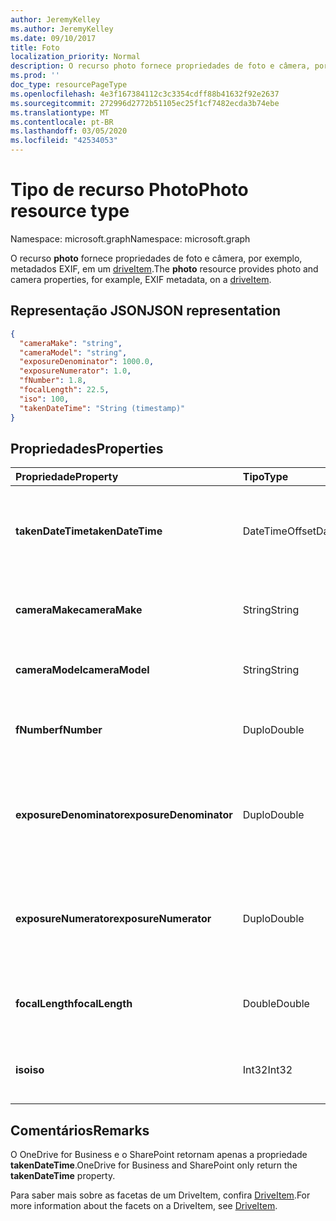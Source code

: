 ```yaml
---
author: JeremyKelley
ms.author: JeremyKelley
ms.date: 09/10/2017
title: Foto
localization_priority: Normal
description: O recurso photo fornece propriedades de foto e câmera, por exemplo, metadados EXIF, em um driveItem.
ms.prod: ''
doc_type: resourcePageType
ms.openlocfilehash: 4e3f167384112c3c3354cdff88b41632f92e2637
ms.sourcegitcommit: 272996d2772b51105ec25f1cf7482ecda3b74ebe
ms.translationtype: MT
ms.contentlocale: pt-BR
ms.lasthandoff: 03/05/2020
ms.locfileid: "42534053"
---
```

# <a name="photo-resource-type"></a><span data-ttu-id="d3cef-103">Tipo de recurso Photo</span><span class="sxs-lookup"><span data-stu-id="d3cef-103">Photo resource type</span></span>

<span data-ttu-id="d3cef-104">Namespace: microsoft.graph</span><span class="sxs-lookup"><span data-stu-id="d3cef-104">Namespace: microsoft.graph</span></span>

<span data-ttu-id="d3cef-105">O recurso **photo** fornece propriedades de foto e câmera, por exemplo, metadados EXIF, em um [driveItem](driveitem.md).</span><span class="sxs-lookup"><span data-stu-id="d3cef-105">The **photo** resource provides photo and camera properties, for example, EXIF metadata, on a [driveItem](driveitem.md).</span></span>

## <a name="json-representation"></a><span data-ttu-id="d3cef-106">Representação JSON</span><span class="sxs-lookup"><span data-stu-id="d3cef-106">JSON representation</span></span>

<!-- {
  "blockType": "resource",
  "optionalProperties": [  ],
  "@odata.type": "microsoft.graph.photo"
}-->

```json
{
  "cameraMake": "string",
  "cameraModel": "string",
  "exposureDenominator": 1000.0,
  "exposureNumerator": 1.0,
  "fNumber": 1.8,
  "focalLength": 22.5,
  "iso": 100,
  "takenDateTime": "String (timestamp)"
}
```

## <a name="properties"></a><span data-ttu-id="d3cef-107">Propriedades</span><span class="sxs-lookup"><span data-stu-id="d3cef-107">Properties</span></span>

| <span data-ttu-id="d3cef-108">Propriedade</span><span class="sxs-lookup"><span data-stu-id="d3cef-108">Property</span></span>                | <span data-ttu-id="d3cef-109">Tipo</span><span class="sxs-lookup"><span data-stu-id="d3cef-109">Type</span></span>           | <span data-ttu-id="d3cef-110">Descrição</span><span class="sxs-lookup"><span data-stu-id="d3cef-110">Description</span></span>
|:------------------------|:---------------|:----------------------------------
| <span data-ttu-id="d3cef-111">**takenDateTime**</span><span class="sxs-lookup"><span data-stu-id="d3cef-111">**takenDateTime**</span></span>       | <span data-ttu-id="d3cef-112">DateTimeOffset</span><span class="sxs-lookup"><span data-stu-id="d3cef-112">DateTimeOffset</span></span> | <span data-ttu-id="d3cef-p101">Representa a data e a hora em que a foto foi tirada. Somente leitura.</span><span class="sxs-lookup"><span data-stu-id="d3cef-p101">Represents the date and time the photo was taken. Read-only.</span></span>
| <span data-ttu-id="d3cef-115">**cameraMake**</span><span class="sxs-lookup"><span data-stu-id="d3cef-115">**cameraMake**</span></span>          | <span data-ttu-id="d3cef-116">String</span><span class="sxs-lookup"><span data-stu-id="d3cef-116">String</span></span>         | <span data-ttu-id="d3cef-p102">Fabricante da câmera. Somente leitura.</span><span class="sxs-lookup"><span data-stu-id="d3cef-p102">Camera manufacturer. Read-only.</span></span>
| <span data-ttu-id="d3cef-119">**cameraModel**</span><span class="sxs-lookup"><span data-stu-id="d3cef-119">**cameraModel**</span></span>         | <span data-ttu-id="d3cef-120">String</span><span class="sxs-lookup"><span data-stu-id="d3cef-120">String</span></span>         | <span data-ttu-id="d3cef-p103">Modelo da câmera. Somente leitura.</span><span class="sxs-lookup"><span data-stu-id="d3cef-p103">Camera model. Read-only.</span></span>
| <span data-ttu-id="d3cef-123">**fNumber**</span><span class="sxs-lookup"><span data-stu-id="d3cef-123">**fNumber**</span></span>             | <span data-ttu-id="d3cef-124">Duplo</span><span class="sxs-lookup"><span data-stu-id="d3cef-124">Double</span></span>         | <span data-ttu-id="d3cef-p104">O valor de f-stop da câmera. Somente leitura.</span><span class="sxs-lookup"><span data-stu-id="d3cef-p104">The F-stop value from the camera. Read-only.</span></span>
| <span data-ttu-id="d3cef-127">**exposureDenominator**</span><span class="sxs-lookup"><span data-stu-id="d3cef-127">**exposureDenominator**</span></span> | <span data-ttu-id="d3cef-128">Duplo</span><span class="sxs-lookup"><span data-stu-id="d3cef-128">Double</span></span>         | <span data-ttu-id="d3cef-p105">O denominador da fração do tempo de exposição da câmera. Somente leitura.</span><span class="sxs-lookup"><span data-stu-id="d3cef-p105">The denominator for the exposure time fraction from the camera. Read-only.</span></span>
| <span data-ttu-id="d3cef-131">**exposureNumerator**</span><span class="sxs-lookup"><span data-stu-id="d3cef-131">**exposureNumerator**</span></span>   | <span data-ttu-id="d3cef-132">Duplo</span><span class="sxs-lookup"><span data-stu-id="d3cef-132">Double</span></span>         | <span data-ttu-id="d3cef-p106">O numerador da fração do tempo de exposição da câmera. Somente leitura.</span><span class="sxs-lookup"><span data-stu-id="d3cef-p106">The numerator for the exposure time fraction from the camera. Read-only.</span></span>
| <span data-ttu-id="d3cef-135">**focalLength**</span><span class="sxs-lookup"><span data-stu-id="d3cef-135">**focalLength**</span></span>         | <span data-ttu-id="d3cef-136">Double</span><span class="sxs-lookup"><span data-stu-id="d3cef-136">Double</span></span>         | <span data-ttu-id="d3cef-p107">A distância focal da câmera. Somente leitura.</span><span class="sxs-lookup"><span data-stu-id="d3cef-p107">The focal length from the camera. Read-only.</span></span>
| <span data-ttu-id="d3cef-139">**iso**</span><span class="sxs-lookup"><span data-stu-id="d3cef-139">**iso**</span></span>                 | <span data-ttu-id="d3cef-140">Int32</span><span class="sxs-lookup"><span data-stu-id="d3cef-140">Int32</span></span>          | <span data-ttu-id="d3cef-p108">O valor de ISO da câmera. Somente leitura.</span><span class="sxs-lookup"><span data-stu-id="d3cef-p108">The ISO value from the camera. Read-only.</span></span>

## <a name="remarks"></a><span data-ttu-id="d3cef-143">Comentários</span><span class="sxs-lookup"><span data-stu-id="d3cef-143">Remarks</span></span>

<span data-ttu-id="d3cef-144">O OneDrive for Business e o SharePoint retornam apenas a propriedade **takenDateTime**.</span><span class="sxs-lookup"><span data-stu-id="d3cef-144">OneDrive for Business and SharePoint only return the **takenDateTime** property.</span></span>

<span data-ttu-id="d3cef-145">Para saber mais sobre as facetas de um DriveItem, confira [DriveItem](driveitem.md).</span><span class="sxs-lookup"><span data-stu-id="d3cef-145">For more information about the facets on a DriveItem, see [DriveItem](driveitem.md).</span></span>
<!-- {
  "type": "#page.annotation",
  "description": "The photo facet provides details about the camera and settings on the camera for photos.",
  "keywords": "camera make,camera model, exposure, f-stop, iso",
  "section": "documentation",
  "tocPath": "Facets/Photo"
} -->

